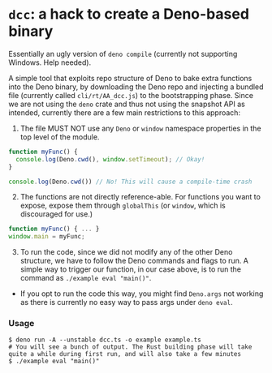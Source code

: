 # `dcc`: a hack to create a Deno-based binary

Essentially an ugly version of `deno compile` (currently not supporting Windows. Help needed).

A simple tool that exploits repo structure of Deno to bake extra functions into the Deno binary, by downloading the Deno repo and injecting a bundled file (currently called `cli/rt/AA_dcc.js`) to the bootstrapping phase. Since we are not using the `deno` crate and thus not using the snapshot API as intended, currently there are a few main restrictions to this approach:

1. The file MUST NOT use any `Deno` or `window` namespace properties in the top level of the module.
```ts
function myFunc() {
  console.log(Deno.cwd(), window.setTimeout); // Okay!
}

console.log(Deno.cwd()) // No! This will cause a compile-time crash
```
2. The functions are not directly reference-able. For functions you want to expose, expose them through `globalThis` (or `window`, which is discouraged for use.)
```ts
function myFunc() { ... }
window.main = myFunc;
```
3. To run the code, since we did not modify any of the other Deno structure, we have to follow the Deno commands and flags to run. A simple way to trigger our function, in our case above, is to run the command as `./example eval "main()"`.
  + If you opt to run the code this way, you might find `Deno.args` not working as there is currently no easy way to pass args under `deno eval`.

### Usage

```
$ deno run -A --unstable dcc.ts -o example example.ts
# You will see a bunch of output. The Rust building phase will take quite a while during first run, and will also take a few minutes
$ ./example eval "main()"
```